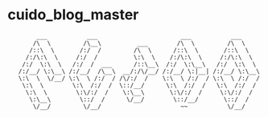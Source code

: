 # cuido_blog_master

            ___           ___                       ___           ___     
           /\  \         /\__\          ___        /\  \         /\  \    
          /::\  \       /:/  /         /\  \      /::\  \       /::\  \   
         /:/\:\  \     /:/  /          \:\  \    /:/\:\  \     /:/\:\  \  
        /:/  \:\  \   /:/  /  ___      /::\__\  /:/  \:\__\   /:/  \:\  \ 
       /:/__/ \:\__\ /:/__/  /\__\  __/:/\/__/ /:/__/ \:|__| /:/__/ \:\__\
       \:\  \  \/__/ \:\  \ /:/  / /\/:/  /    \:\  \ /:/  / \:\  \ /:/  /
        \:\  \        \:\  /:/  /  \::/__/      \:\  /:/  /   \:\  /:/  / 
         \:\  \        \:\/:/  /    \:\__\       \:\/:/  /     \:\/:/  /  
          \:\__\        \::/  /      \/__/        \::/__/       \::/  /   
           \/__/         \/__/                      ~~           \/__/    





